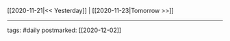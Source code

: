 [[2020-11-21|<< Yesterday]] | [[2020-11-23|Tomorrow >>]]

___
tags: #daily
postmarked: [[2020-12-02]]

